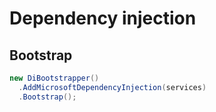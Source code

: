 # Dependency injection

## Bootstrap

  ```csharp
new DiBootstrapper()
    .AddMicrosoftDependencyInjection(services)    
    .Bootstrap();
```

